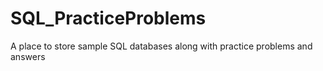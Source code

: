 # SQL_PracticeProblems
A place to store sample SQL databases along with practice problems and answers
